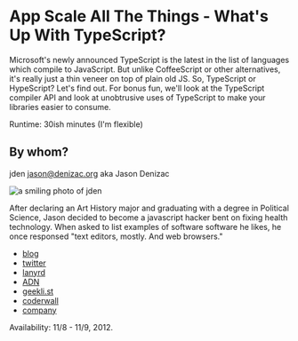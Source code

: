 # App Scale All The Things - What's Up With TypeScript?

Microsoft's newly announced TypeScript is the latest in the list of languages
which compile to JavaScript. But unlike CoffeeScript or other alternatives,
it's really just a thin veneer on top of plain old JS. So, TypeScript or
HypeScript? Let's find out. For bonus fun, we'll look at the TypeScript
compiler API and look at unobtrusive uses of TypeScript to make your libraries
easier to consume.

Runtime: 30ish minutes (I'm flexible)

## By whom?

jden <jason@denizac.org> aka Jason Denizac

![a smiling photo of jden][1]

After declaring an Art History major and graduating with a degree in Political
Science, Jason decided to become a javascript hacker bent on fixing health
technology. When asked to list examples of software software he likes, he once
responsed "text editors, mostly. And web browsers."

 - [blog](http://blog.denizac.org)
 - [twitter](https://twitter.com/leJDen)
 - [lanyrd](http://lanyrd.com/profile/lejden/)
 - [ADN](https://alpha.app.net/jden)
 - [geekli.st](https://geekli.st/leJDen)
 - [coderwall](http://coderwall.com/denizac)
 - [company](http://www.agilediagnosis.com/)

Availability: 11/8 - 11/9, 2012.

[1]: https://raw.github.com/cascadiajs/cascadiajs.github.com/master/proposal/images/jden.png